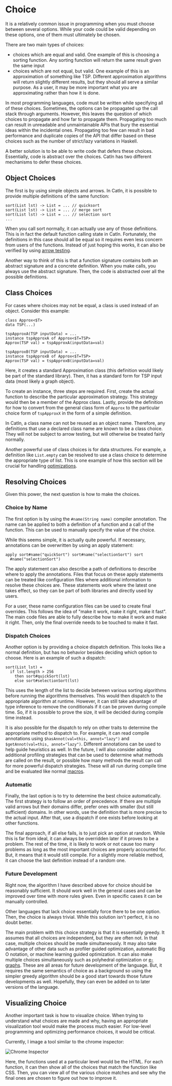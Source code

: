 # Choice

It is a relatively common issue in programming when you must choose between several options. While your code could be valid depending on these options, one of them must ultimately be chosen.

There are two main types of choices:

- choices which are equal and valid. One example of this is choosing a sorting function. Any sorting function will return the same result given the same input
- choices which are not equal, but valid. One example of this is an approximation of something like TSP. Different approximation algorithms will return slightly different results, but they should all serve a similar purpose. As a user, it may be more important what you are approximating rather than how it is done.

In most programming languages, code must be written while specifying all of these choices. Sometimes, the options can be propagated up the call stack through arguments. However, this leaves the question of which choices to propagate and how far to propagate them. Propagating too much can result in unreadable and unmaintainable APIs that bury the essential ideas within the incidental ones. Propagating too few can result in bad performance and duplicate copies of the API that differ based on these choices such as the number of strict/lazy variations in Haskell.

A better solution is to be able to write code that defers these choices. Essentially, code is abstract over the choices. Catln has two different mechanisms to defer these choices.

## Object Choices

The first is by using simple objects and arrows. In Catln, it is possible to provide multiple definitions of the same function:

```
sort(List lst) -> List = ... // quicksort
sort(List lst) -> List = ... // merge sort
sort(List lst) -> List = ... // selection sort
...
```

When you call sort normally, it can actually use any of those definitions. This is in fact the default function calling state in Catln. Fortunately, the definitions in this case should all be equal so it requires even less concern from users of the functions. Instead of just hoping this works, it can also be verified by using [arrow testing](arrowTesting.md).

Another way to think of this is that a function signature contains both an abstract signature and a concrete definition. When you make calls, you always use the abstract signature. Then, the code is abstracted over all the possible definitions.

## Class Choices

For cases where choices may not be equal, a class is used instead of an object. Consider this example:

```
class Approx<$T>
data TSP(...)

tspApproxA(TSP inputData) = ...
instance tspApproxA of Approx<$T=TSP>
Approx(TSP val) = tspApproxA(inputData=val)

tspApproxB(TSP inputData) = ...
instance tspApproxB of Approx<$T=TSP>
Approx(TSP val) = tspApproxB(inputData=val)
```

Here, it creates a standard Approximation class (this definition would likely be part of the standard library). Then, it has a standard form for TSP input data (most likely a graph object).

To create an instance, three steps are required. First, create the actual function to describe the particular approximation strategy. This strategy would then be a member of the Approx class. Lastly, provide the definition for how to convert from the general class form of `Approx` to the particular choice form of `tspApproxX` in the form of a simple definition.

In Catln, a class name can not be reused as an object name. Therefore, any definitions that use a declared class name are known to be a class choice. They will not be subject to arrow testing, but will otherwise be treated fairly normally.

Another powerful use of class choices is for data structures. For example, a definition like `List.empty` can be resolved to use a class choice to determine the appropriate type of list. This is one example of how this section will be crucial for handling [optimizations](optimization.md).

## Resolving Choices

Given this power, the next question is how to make the choices.

### Choice by Name

The first option is by using the `#name(String name)` compiler annotation. The name can be applied to both a definition of a function and a call of the function. This can be used to manually specify the value of the choice.

While this seems simple, it is actually quite powerful. If necessary, annotations can be overwritten by using an apply statement:

```
apply sort#name("quickSort") sort#name("selectionSort") sort
  #name("selectionSort")
```

The apply statement can also describe a path of definitions to describe where to apply the annotations. Files that focus on these apply statements can be treated like configuration files where additional information to resolve these choices are. These statements work where the latest one takes effect, so they can be part of both libraries and directly used by users.

For a user, these name configuration files can be used to create final overrides. This follows the idea of "make it work, make it right, make it fast". The main code files are able to fully describe how to make it work and make it right. Then, only the final override needs to be touched to make it fast.

### Dispatch Choices

Another option is by providing a choice dispatch definition. This looks like a normal definition, but has no behavior besides deciding which option to choose. Here is an example of such a dispatch:

```
sort(List lst) =
  if lst.length > 256
    then sort#quickSort(lst)
    else sort#selectionSort(lst)
```

This uses the length of the list to decide between various sorting algorithms before running the algorithms themselves. This would then dispatch to the appropriate algorithm at runtime. However, it can still take advantage of type inference to remove the conditionals if it can be proven during compile time. So, if it is possible to prove the size, it will be decided during compile time instead.

It is also possible for the dispatch to rely on other traits to determine the appropriate method to dispatch to. For example, it can read compile annotations using `$hasAnnot(val=this, annot="lazy")` and `$getAnnot(val=this, annot="lazy")`. Different annotations can be used to help guide heuristics as well. In the future, I will also consider adding additional profiling strategies that can be used to determine what methods are called on the result, or possible how many methods the result can call for more powerful dispatch strategies. These will all run during compile time and be evaluated like normal [macros](macros.md).

### Automatic

Finally, the last option is to try to determine the best choice automatically. The first strategy is to follow an order of precedence. If there are multiple valid arrows but their domains differ, prefer ones with smaller (but still sufficient) domains. In other words, use the definition that is more precise to the actual input. After that, use a dispatch if one exists before looking at other functions.

The final approach, if all else fails, is to just pick an option at random. While this is far from ideal, it can always be overridden later if it proves to be a problem. The rest of the time, it is likely to work or not cause too many problems as long as the most important choices are properly accounted for. But, it means that it would still compile. For a slightly more reliable method, it can choose the last definition instead of a random one.

### Future Development

Right now, the algorithm I have described above for choice should be reasonably sufficient. It should work well in the general cases and can be improved over time with more rules given. Even in specific cases it can be manually controlled.

Other languages that lack choice essentially force there to be one option. Then, the choice is always trivial. While this solution isn't perfect, it is no doubt better.

The main problem with this choice strategy is that it is essentially greedy. It assumes that all choices are independent, but they are often not. In that case, multiple choices should be made simultaneously. It may also take advantage of other data such as profiler guided optimization, automatic Big O notation, or machine learning guided optimization. It can also make multiple choices simultaneously such as polyhedral optimization or [e-graphs](https://egraphs-good.github.io/). These are all areas for future development of the language. But, it requires the same semantics of choice as a background so using the simpler greedy algorithm should be a good start towards those future developments as well. Hopefully, they can even be added on to later versions of the language.

## Visualizing Choice

Another important task is how to visualize choice. When trying to understand what choices are made and why, having an appropriate visualization tool would make the process much easier. For low-level programming and optimizing performance choices, it would be critical.

Currently, I image a tool similar to the chrome inspector:

![Chrome Inspector](https://developer-chrome-com.imgix.net/image/BrQidfK9jaQyIHwdw91aVpkPiib2/TDNgfhI9byR4eeGQ0Xxv.png?auto=format&w=1600)

Here, the functions used at a particular level would be the HTML. For each function, it can then show all of the choices that match the function like CSS. Then, you can view all of the various choice matches and see why the final ones are chosen to figure out how to improve it.

